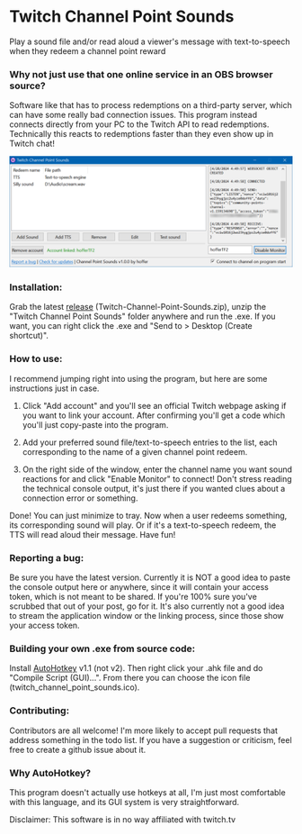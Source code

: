 # Twitch Channel Point Sounds

Play a sound file and/or read aloud a viewer's message with text-to-speech when they redeem a channel point reward

### Why not just use that one online service in an OBS browser source?

Software like that has to process redemptions on a third-party server, which can have some really bad connection issues. This program instead connects directly from your PC to the Twitch API to read redemptions. Technically this reacts to redemptions faster than they even show up in Twitch chat!

![GUI Screenshot](GUI_Screenshot.png?raw=true)

### Installation:
Grab the latest [release](https://github.com/hoffr/Twitch-Channel-Point-Sounds/releases) (Twitch-Channel-Point-Sounds.zip), unzip the "Twitch Channel Point Sounds" folder anywhere and run the .exe. If you want, you can right click the .exe and "Send to > Desktop (Create shortcut)".

### How to use: 

I recommend jumping right into using the program, but here are some instructions just in case.

1. Click "Add account" and you'll see an official Twitch webpage asking if you want to link your account. After confirming you'll get a code which you'll just copy-paste into the program.

2. Add your preferred sound file/text-to-speech entries to the list, each corresponding to the name of a given channel point redeem.

3. On the right side of the window, enter the channel name you want sound reactions for and click "Enable Monitor" to connect! Don't stress reading the technical console output, it's just there if you wanted clues about a connection error or something.

Done! You can just minimize to tray. Now when a user redeems something, its corresponding sound will play. Or if it's a text-to-speech redeem, the TTS will read aloud their message. Have fun!

### Reporting a bug:

Be sure you have the latest version. Currently it is NOT a good idea to paste the console output here or anywhere, since it will contain your access token, which is not meant to be shared. If you're 100% sure you've scrubbed that out of your post, go for it. It's also currently not a good idea to stream the application window or the linking process, since those show your access token.

### Building your own .exe from source code:
Install [AutoHotkey](https://www.autohotkey.com) v1.1 (not v2). Then right click your .ahk file and do "Compile Script (GUI)...". From there you can choose the icon file (twitch_channel_point_sounds.ico).

### Contributing:

Contributors are all welcome! I'm more likely to accept pull requests that address something in the todo list. If you have a suggestion or criticism, feel free to create a github issue about it.

### Why AutoHotkey?

This program doesn't actually use hotkeys at all, I'm just most comfortable with this language, and its GUI system is very straightforward.

Disclaimer: This software is in no way affiliated with twitch.tv
